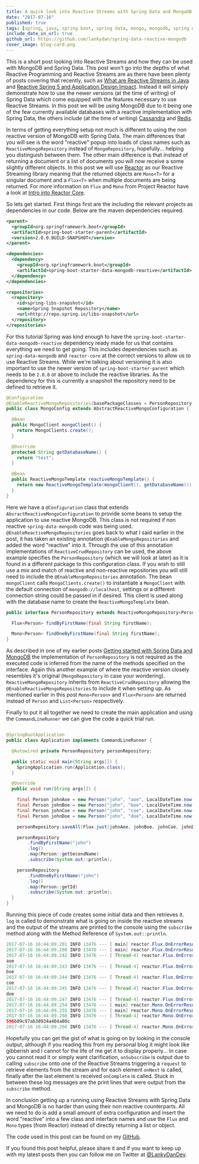 ```yaml
---
title: A quick look into Reactive Streams with Spring Data and MongoDB
date: "2017-07-16"
published: true
tags: [spring, java, spring boot, spring data, mongo, mongodb, spring data mongodb]
include_date_in_url: true
github_url: https://github.com/lankydan/spring-data-reactive-mongodb
cover_image: blog-card.png
---
```


This is a short post looking into Reactive Streams and how they can be used with MongoDB and Spring Data. This post won't go into the depths of what Reactive Programming and Reactive Streams are as there have been plenty of posts covering that recently, such as [What are Reactive Streams in Java](https://dzone.com/articles/what-are-reactive-streams-in-java) and [Reactive Spring 5 and Application Design Impact](https://dzone.com/articles/reactive-spring-5-and-application-design-impact). Instead it will simply demonstrate how to use the newer versions (at the time of writing) of Spring Data which come equipped with the features necessary to use Reactive Streams. In this post we will be using MongoDB due to it being one of the few currently available databases with a reactive implementation with Spring Data, the others include (at the time of writing) [Cassandra](https://github.com/spring-projects/spring-data-examples/tree/master/cassandra/reactive) and [Redis](https://github.com/spring-projects/spring-data-examples/tree/master/redis/reactive).

In terms of getting everything setup not much is different to using the non reactive version of MongoDB with Spring Data. The main differences that you will see is the word "reactive" popup into loads of class names such as `ReactiveMongoRepository` instead of `MongoRepository`, hopefully... helping you distinguish between them. The other main difference is that instead of returning a document or a list of documents you will now receive a some slightly different objects. In this post we will use [Reactor](https://projectreactor.io/) as our Reactive Streaming library meaning that the returned objects are `Mono<T>` for a singular document and a `Flux<T>` when multiple documents are being returned. For more information on `Flux` and `Mono` from Project Reactor have a look at [Intro into Reactor Core](http://www.baeldung.com/reactor-core).

So lets get started. First things first are the including the relevant projects as dependencies in our code. Below are the maven dependencies required.

```xml
<parent>
  <groupId>org.springframework.boot</groupId>
  <artifactId>spring-boot-starter-parent</artifactId>
  <version>2.0.0.BUILD-SNAPSHOT</version>
</parent>

<dependencies>
  <dependency>
    <groupId>org.springframework.boot</groupId>
    <artifactId>spring-boot-starter-data-mongodb-reactive</artifactId>
  </dependency>
</dependencies>

<repositories>
  <repository>
    <id>spring-libs-snapshot</id>
    <name>Spring Snapshot Repository</name>
    <url>http://repo.spring.io/libs-snapshot</url>
  </repository>
</repositories>
```

For this tutorial Spring was kind enough to have the `spring-boot-starter-data-mongodb-reactive` dependency ready made for us that contains everything we need to get going. This includes dependencies such as `spring-data-mongodb` and `reactor-core` at the correct versions to allow us to use Reactive Streams. While we're talking about versioning it is also important to use the newer version of `spring-boot-starter-parent` which needs to be `2.0.0` or above to include the reactive libraries. As the dependency for this is currently a snapshot the repository need to be defined to retrieve it.

```java
@Configuration
@EnableReactiveMongoRepositories(basePackageClasses = PersonRepository.class)
public class MongoConfig extends AbstractReactiveMongoConfiguration {

  @Bean
  public MongoClient mongoClient() {
    return MongoClients.create();
  }

  @Override
  protected String getDatabaseName() {
    return "test";
  }

  @Bean
  public ReactiveMongoTemplate reactiveMongoTemplate() {
    return new ReactiveMongoTemplate(mongoClient(), getDatabaseName());
  }
}
```

Here we have a `@Configuration` class that extends `AbsractReactiveMongoConfiguration` to provide some beans to setup the application to use reactive MongoDB. This class is not required if non reactive `spring-data-mongodb` code was being used. `@EnableReactiveMongoRepositories` goes back to what I said earlier in the post, it has taken an existing annotation `@EnableMongoRepositories` and added the word "reactive" into it. Through the use of this annotation implementations of `ReactiveCrudRepository` can be used, the above example specifies the `PersonRepository` (which we will look at later) as it is found in a different package to this configuration class. If you wish to still use a mix and match of reactive and non-reactive repositories you will still need to include the `@EnableMongoRepositories` annotation. The bean `mongoClient` calls `MongoClients.create()` to instantiate a `MongoClient` with the default connection of `mongodb://localhost`, settings or a different connection string could be passed in if desired. This client is used along with the database name to create the `ReactiveMongoTemplate` bean.

```java
public interface PersonRepository extends ReactiveMongoRepository<Person, String> {

  Flux<Person> findByFirstName(final String firstName);

  Mono<Person> findOneByFirstName(final String firstName);
}
```

As described in one of my earlier posts [Getting started with Spring Data and MongoDB](https://lankydan.dev/2017/05/20/getting-started-with-spring-data-and-mongodb/) the implementation of `PersonRepository` is not required as the executed code is inferred from the name of the methods specified on the interface. Again this another example of where the reactive version closely resembles it's original (`MongoRepository` in case your wondering). `ReactiveMongoRepository` inherits from `ReactiveCrudRepository` allowing the `@EnableReactiveMongoRepositories` to include it when setting up. As mentioned earlier in this post `Mono<Person>` and `Flux<Person>` are returned instead of `Person` and `List<Person>` respectively.

Finally to put it all together we need to create the main application and using the `CommandLineRunner` we can give the code a quick trial run.

```java

@SpringBootApplication
public class Application implements CommandLineRunner {

  @Autowired private PersonRepository personRepository;

  public static void main(String args[]) {
    SpringApplication.run(Application.class);
  }

  @Override
  public void run(String args[]) {

    final Person johnAoe = new Person("john", "aoe", LocalDateTime.now(), "loser", 0);
    final Person johnBoe = new Person("john", "boe", LocalDateTime.now(), "a bit of a loser", 10);
    final Person johnCoe = new Person("john", "coe", LocalDateTime.now(), "average", 100);
    final Person johnDoe = new Person("john", "doe", LocalDateTime.now(), "winner", 1000);

    personRepository.saveAll(Flux.just(johnAoe, johnBoe, johnCoe, johnDoe)).subscribe();

    personRepository
        .findByFirstName("john")
        .log()
        .map(Person::getSecondName)
        .subscribe(System.out::println);

    personRepository
        .findOneByFirstName("john")
        .log()
        .map(Person::getId)
        .subscribe(System.out::println);
  }
}
```

Running this piece of code creates some initial data and then retrieves it. `log` is called to demonstrate what is going on inside the reactive streams and the output of the streams are printed to the console using the `subscribe` method along with the Method Reference of `System.out::println`.

```java
2017-07-16 16:44:09.201 INFO 13476 --- [ main] reactor.Flux.OnErrorResume.1 : onSubscribe(FluxOnErrorResume.ResumeSubscriber)
2017-07-16 16:44:09.208 INFO 13476 --- [ main] reactor.Flux.OnErrorResume.1 : request(unbounded)
2017-07-16 16:44:09.242 INFO 13476 --- [ Thread-4] reactor.Flux.OnErrorResume.1 : onNext(Person(firstName=john, secondName=aoe, profession=loser, salary=0))
aoe
2017-07-16 16:44:09.243 INFO 13476 --- [ Thread-4] reactor.Flux.OnErrorResume.1 : onNext(Person(firstName=john, secondName=boe, profession=a bit of a loser, salary=10))
boe
2017-07-16 16:44:09.244 INFO 13476 --- [ Thread-4] reactor.Flux.OnErrorResume.1 : onNext(Person(firstName=john, secondName=coe, profession=average, salary=100))
coe
2017-07-16 16:44:09.245 INFO 13476 --- [ Thread-4] reactor.Flux.OnErrorResume.1 : onNext(Person(firstName=john, secondName=doe, profession=winner, salary=1000))
doe
2017-07-16 16:44:09.247 INFO 13476 --- [ Thread-4] reactor.Flux.OnErrorResume.1 : onComplete()
2017-07-16 16:44:09.254 INFO 13476 --- [ main] reactor.Mono.OnErrorResume.2 : onSubscribe(FluxOnErrorResume.ResumeSubscriber)
2017-07-16 16:44:09.255 INFO 13476 --- [ main] reactor.Mono.OnErrorResume.2 : request(unbounded)
2017-07-16 16:44:09.260 INFO 13476 --- [ Thread-4] reactor.Mono.OnErrorResume.2 : onNext(Person(firstName=john, secondName=aoe, profession=loser, salary=0))
596b89c97ab38934a404a80c
2017-07-16 16:44:09.260 INFO 13476 --- [ Thread-4] reactor.Mono.OnErrorResume.2 : onComplete()
```

Hopefully you can get the gist of what is going on by looking in the console output, although if you reading this from my personal blog it might look like gibberish and I cannot for the life of me get it to display properly... In case you cannot read it or simply want clarification, `onSubscribe` is output due to calling `subscribe` onto one of the Reactive Streams triggering a `request` to retrieve elements from the stream and for each element `onNext` is called, finally after the last element is received `onComplete` is called. Stuck in between these log messages are the print lines that were output from the `subscribe` method.

In conclusion getting up a running using Reactive Streams with Spring Data and MongoDB is no harder than using their non reactive counterparts. All we need to do is add a small amount of extra configuration and insert the word "reactive" into a few class and interface names and use the `Flux` and `Mono` types (from Reactor) instead of directly returning a list or object.

The code used in this post can be found on my [GitHub](https://github.com/lankydan/spring-data-reactive-mongodb).

If you found this post helpful, please share it and if you want to keep up with my latest posts then you can follow me on Twitter at [@LankyDanDev](https://twitter.com/LankyDanDev).